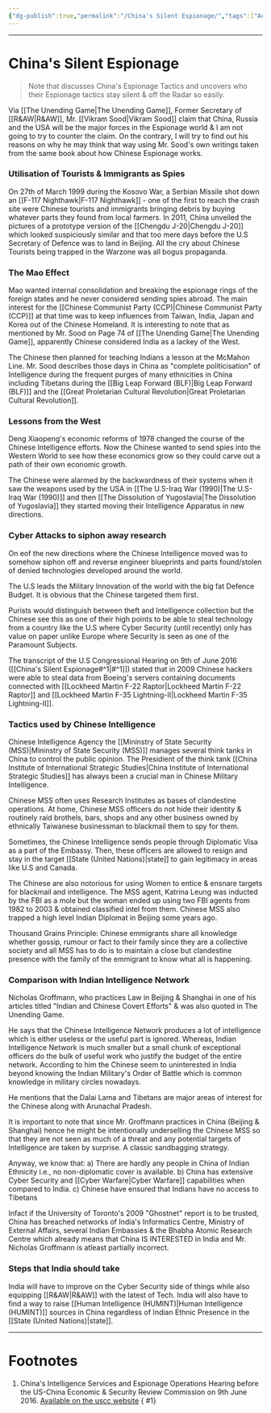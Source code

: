 ```yaml
---
{"dg-publish":true,"permalink":"/China's Silent Espionage/","tags":["Academics","Espionage"]}
---
```



---
# China's Silent Espionage
> Note that discusses China's Espionage Tactics and uncovers  who their Espionage tactics stay silent & off the Radar so easily.

Via [[The Unending Game\|The Unending Game]], Former Secretary of [[R&AW\|R&AW]], Mr. [[Vikram Sood\|Vikram Sood]] claim that China, Russia and the USA will be the major forces in the Espionage world & I am not going to try to counter the claim. On the contrary, I will try to find out his reasons on why he may think that way using Mr. Sood's own writings taken from the same book about how Chinese Espionage works.

### Utilisation of Tourists & Immigrants as Spies
On 27th of March 1999 during the Kosovo War, a Serbian Missile shot down an [[F-117 Nighthawk\|F-117 Nighthawk]] - one of the first to reach the crash site were Chinese tourists and immigrants bringing debris by buying whatever parts they found from local farmers. In 2011, China unveiled the pictures of a prototype version of the [[Chengdu J-20\|Chengdu J-20]] which looked suspiciously similar and that too mere days before the U.S Secretary of Defence was to land in Beijing. All the cry about Chinese Tourists being trapped in the Warzone was all bogus propaganda.

### The Mao Effect
Mao wanted internal consolidation and breaking the espionage rings of the foreign states and he never considered sending spies abroad. The main interest for the [[Chinese Communist Party (CCP)\|Chinese Communist Party (CCP)]] at that time was to keep influences from Taiwan, India, Japan and Korea out of the Chinese Homeland. It is interesting to note that as mentioned by Mr. Sood on Page 74 of [[The Unending Game\|The Unending Game]], apparently Chinese considered India as a lackey of the West.

The Chinese then planned for teaching Indians a lesson at the McMahon Line.
Mr. Sood describes those days in China as "complete politicisation" of Intelligence during the frequent purges of many ethnicities in China including Tibetans during the [[Big Leap Forward (BLF)\|Big Leap Forward (BLF)]] and the [[Great Proletarian Cultural Revolution\|Great Proletarian Cultural Revolution]].

### Lessons from the West
Deng Xiaopeng's economic reforms of 1978 changed the course of the Chinese Intelligence efforts. Now the Chinese wanted to send spies into the Western World to see how these economics grow so they could carve out a path of their own economic growth.

The Chinese were alarmed by the backwardness of their systems when it saw the weapons used by the USA in [[The U.S-Iraq War (1990)\|The U.S-Iraq War (1990)]] and then [[The Dissolution of Yugoslavia\|The Dissolution of Yugoslavia]] they started moving their Intelligence Apparatus in new directions.

### Cyber Attacks to siphon away research
On eof the new directions where the Chinese Intelligence moved was to somehow siphon off and reverse engineer blueprints and parts found/stolen of denied technologies developed around the world.

The U.S leads the Military Innovation of the world with the big fat Defence Budget. It is obvious that the Chinese targeted them first.

Purists would distinguish between theft and Intelligence collection but the Chinese see this as one of their high points to be able to steal technology from a country like the U.S where Cyber Security (until recently) only has value on paper unlike Europe where Security is seen as one of the Paramount Subjects.

The transcript of the U.S Congressional Hearing on 9th of June 2016 ([[China's Silent Espionage#^1\|#^1]]) stated that in 2009 Chinese hackers were able to steal data from Boeing's servers containing documents connected with [[Lockheed Martin F-22 Raptor\|Lockheed Martin F-22 Raptor]] and [[Lockheed Martin F-35 Lightning-II\|Lockheed Martin F-35 Lightning-II]].

### Tactics used by Chinese Intelligence
Chinese Intelligence Agency the [[Mininstry of State Security (MSS)\|Mininstry of State Security (MSS)]] manages several think tanks in China to control the public opinion. The Presidient of the think tank [[China Institute of International Strategic Studies\|China Institute of International Strategic Studies]] has always been a crucial man in Chinese Military Intelligence.

Chinese MSS often uses Research Institutes as bases of clandestine operations. At home, Chinese MSS officers do not hide their identity & routinely raid brothels, bars, shops and any other business owned by ethnically Taiwanese businessman to blackmail them to spy for them.

Sometimes, the Chinese Intelligence sends people through Diplomatic Visa as a part of the Embassy. Then, these officers are allowed to resign and stay in the target [[State (United Nations)\|state]] to gain legitimacy in areas like U.S and Canada.

The Chinese are also notorious for using Women to entice & ensnare targets for blackmail and intelligence. The MSS agent, Katrina Leung was inducted by the FBI as a mole but the woman ended up using two FBI agents from 1982 to 2003 & obtained classified intel from them. 
Chinese MSS also trapped a high level Indian Diplomat in Beijing some years ago.

Thousand Grains Principle: Chinese emmigrants share all knowledge whether gossip, rumour or fact to their family since they are a collective society and all MSS has to do is to maintain a close but clandestine presence with the family of the emmigrant to know what all is happening.

### Comparison with Indian Intelligence Network
Nicholas Groffmann, who practices Law in Beijing & Shanghai in one of his articles titled "Indian and Chinese Covert Efforts" & was also quoted in The Unending Game.

He says that the Chinese Intelligence Network produces a lot of intelligence which is either useless or the useful part is ignored. Whereas, Indian Intelligence Network is much smaller but a small chunk of exceptional officers do the bulk of useful work who justify the budget of the entire network. According to him the Chinese seem to uninterested in India beyond knowing the Indian Military's Order of Battle which is common knowledge in military circles nowadays.

He mentions that the Dalai Lama and Tibetans are major areas of interest for the Chinese along with Arunachal Pradesh.

It is important to note that since Mr. Groffmann practices in China (Beijing & Shanghai) hence he might be intentionally underselling the Chinese MSS so that they are not seen as much of a threat and any potential targets of Intelligence are taken by surprise. A classic sandbagging strategy.

Anyway, we know that: 
a) There are hardly any people in China of Indian Ethnicity i.e., no non-diplomatic cover is available.
b) China has extensive Cyber Security and [[Cyber Warfare\|Cyber Warfare]] capabilities when compared to India.
c) Chinese have ensured that Indians have no access to Tibetans

Infact if the University of Toronto's 2009 "Ghostnet" report is to be trusted, China has breached networks of India's Informatics Centre, Ministry of External Affairs, several Indian Embassies & the Bhabha Atomic Research Centre which already means that China IS INTERESTED in India and Mr. Nicholas Groffmann is atleast partially incorrect.

### Steps that India should take
India will have to improve on the Cyber Security side of things while also equipping [[R&AW\|R&AW]] with the latest of Tech. India will also have to find a way to raise [[Human Intelligence (HUMINT)\|Human Intelligence (HUMINT)]] sources in China regardless of Indian Ethnic Presence in the [[State (United Nations)\|state]].

---
# Footnotes
1. China's Intelligence Services and Espionage Operations Hearing before the US-China Economic & Security Review Commission on 9th June 2016. [Available on the uscc website](https://www.uscc.gov/sites/default/files/transcripts/June%2009,%202016%20Hearing%20Transcript.pdf)
{ #1}
